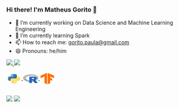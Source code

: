 ### Hi there! I'm Matheus Gorito 👋


- 🔭 I’m currently working on Data Science and Machine Learning Engineering
- 🌱 I’m currently learning Spark
- 📫 How to reach me: gorito.paula@gmail.com
- 😄 Pronouns: he/him

<div>
  <a href="https://github.com/mgorito">
  <img height="180em" src="https://github-readme-stats.vercel.app/api?username=mgorito&show_icons=true&theme=dark&include_all_commits=true&count_private=true"/>
  <img height="180em" src="https://github-readme-stats.vercel.app/api/top-langs/?username=mgorito&layout=compact&langs_count=7&theme=dark"/>
</div>

<div style="display: inline_block"><br>
  <img align="center" alt="Math-Python" height="30" width="40" src="https://raw.githubusercontent.com/devicons/devicon/master/icons/python/python-original.svg"> 
  <img align="center" alt="Math-Python" height="30" width="40" src="https://raw.githubusercontent.com/devicons/devicon/master/icons/r/r-original.svg"> 
  <img align="center" alt="Math-Python" height="30" width="40" src="https://raw.githubusercontent.com/devicons/devicon/master/icons/tensorflow/tensorflow-original.svg"> 
  
</div>

  ##
 <div> 
  <a href = "mailto:gorito.paula@gmail.com"><img src="https://img.shields.io/badge/-Gmail-%23333?style=for-the-badge&logo=gmail&logoColor=red" target="_blank"></a>
  <a href="https://www.linkedin.com/in/matheus-gorito/" target="_blank"><img src="https://img.shields.io/badge/-LinkedIn-%230077B5?style=for-the-badge&logo=linkedin&logoColor=white" target="_blank"></a> 
 
</div>
